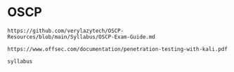 # OSCP


    https://github.com/verylazytech/OSCP-Resources/blob/main/Syllabus/OSCP-Exam-Guide.md

    https://www.offsec.com/documentation/penetration-testing-with-kali.pdf

    syllabus